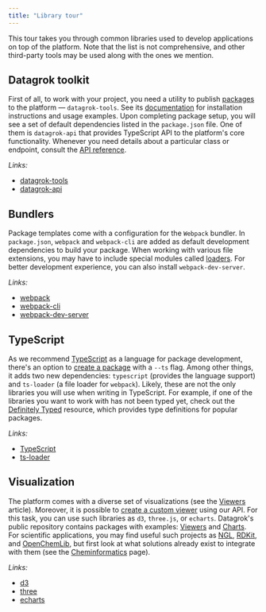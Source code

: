 ```yaml
---
title: "Library tour"
---
```


This tour takes you through common libraries used to develop applications on top of the platform. Note that the list is
not comprehensive, and other third-party tools may be used along with the ones we mention.

## Datagrok toolkit

First of all, to work with your project, you need a utility to publish
[packages](../develop.md#packages) to the platform — `datagrok-tools`. See its
[documentation](https://github.com/datagrok-ai/public/tree/master/tools#datagrok-tools)
for installation instructions and usage examples. Upon completing package setup, you will see a set of default
dependencies listed in the `package.json`
file. One of them is `datagrok-api` that provides TypeScript API to the platform's core functionality. Whenever you need
details about a particular class or endpoint, consult the [API reference](https://datagrok.ai/js-api).

_Links:_

- [datagrok-tools](https://www.npmjs.com/package/datagrok-tools)
- [datagrok-api](https://www.npmjs.com/package/datagrok-api)

## Bundlers

Package templates come with a configuration for the `Webpack` bundler. In
`package.json`, `webpack` and `webpack-cli` are added as default development dependencies to build your package. When
working with various file extensions, you may have to include special modules
called [loaders](https://webpack.js.org/concepts/loaders). For better development experience, you can also
install `webpack-dev-server`.

_Links:_

- [webpack](https://www.npmjs.com/package/webpack)
- [webpack-cli](https://www.npmjs.com/package/webpack-cli)
- [webpack-dev-server](https://www.npmjs.com/package/webpack-dev-server)

## TypeScript

As we recommend [TypeScript](https://www.typescriptlang.org/) as a language for package development, there's an option
to [create a package](../getting-started.md)
with a `--ts` flag. Among other things, it adds two new dependencies: `typescript` (provides the language support)
and `ts-loader` (a file loader for `webpack`). Likely, these are not the only libraries you will use when writing in
TypeScript. For example, if one of the libraries you want to work with has not been typed yet, check out the
[Definitely Typed](https://github.com/DefinitelyTyped/DefinitelyTyped) resource, which provides type definitions for
popular packages.

_Links:_

- [TypeScript](https://www.npmjs.com/package/typescript)
- [ts-loader](https://www.npmjs.com/package/ts-loader)

## Visualization

The platform comes with a diverse set of visualizations (see the
[Viewers](../../visualize/viewers/viewers.md) article). Moreover, it is possible to
[create a custom viewer](../how-to/develop-custom-viewer.md) using our API. For this task, you can use such libraries
as `d3`, `three.js`, or `echarts`. Datagrok's public repository contains packages with examples:
[Viewers](https://github.com/datagrok-ai/public/tree/master/packages/Viewers)
and [Charts](https://github.com/datagrok-ai/public/tree/master/packages/Charts). For scientific applications, you may
find useful such projects as
[NGL](https://www.npmjs.com/package/ngl), [RDKit](https://www.npmjs.com/package/@rdkit/rdkit),
and [OpenChemLib](https://www.npmjs.com/package/openchemlib), but first look at what solutions already exist to
integrate with them (see the [Cheminformatics](../domains/chem/cheminformatics.md)
page).

_Links:_

- [d3](https://www.npmjs.com/package/d3)
- [three](https://www.npmjs.com/package/three)
- [echarts](https://www.npmjs.com/package/echarts)
